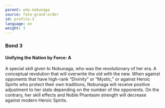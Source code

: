 ```yaml
---
parent: oda-nobunaga
source: fate-grand-order
id: profile-3
language: en
weight: 3
---
```


### Bond 3

#### Unifying the Nation by Force: A

A special skill given to Nobunaga, who was the revolutionary of her era.
A conceptual revolution that will overwrite the old with the new. When against opponents that have high-rank “Divinity” or “Mystic,” or against Heroic Spirits who protect their own traditions, Nobunaga will receive positive adjustment to her stats depending on the number of the opponents. On the contrary, her skill effects and Noble Phantasm strength will decrease against modern Heroic Spirits.
